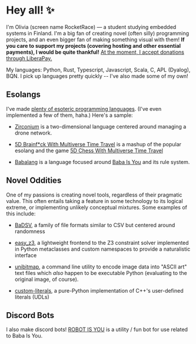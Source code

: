 # Hey all! ✨

I'm Olivia (screen name RocketRace) — a student studying embedded systems in Finland. I'm a big fan of creating novel (often silly) programming projects, and an even bigger fan of making something visual with them! **If you care to support my projects (covering hosting and other essential payments), I would be quite thankful!** [At the moment, I accept donations through LiberaPay.](https://liberapay.com/RocketRace/)

My languages: Python, Rust, Typescript, Javascript, Scala, C, APL (Dyalog), BQN. I pick up languages pretty quickly -- I've also made some of my own!

## Esolangs

I've made [plenty of esoteric programming languages](https://esolangs.org/wiki/user:RocketRace). (I've even implemented a few of them, haha.) Here's a sample:

* [Zirconium](https://esolangs.org/wiki/Zirconium) is a two-dimensional language centered around managing a drone network.

* [5D Brainf*ck With Multiverse Time Travel](https://esolangs.org/wiki/5D_Brainfuck_With_Multiverse_Time_Travel) is a mashup of the popular esolang and the game [5D Chess With Multiverse Time Travel](https://store.steampowered.com/app/1349230/5D_Chess_With_Multiverse_Time_Travel/)

* [Babalang](https://esolangs.org/wiki/Babalang) is a language focused around [Baba Is You](https://hempuli.com/baba/) and its rule system.

## Novel Oddities

One of my passions is creating novel tools, regardless of their pragmatic value. This often entails taking a feature in some technology to its logical extreme, or implementing unlikely conceptual mixtures. Some examples of this include:

* [BaDSV](https://github.com/RocketRace/badsv), a family of file formats similar to CSV but centered around randomness

* [easy_z3](https://github.com/RocketRace/easy_z3), a lightweight frontend to the Z3 constraint solver implemented in Python metaclasses and custom namespaces to provide a naturalistic interface

* [unibitmap](https://github.com/RocketRace/unibitmap), a command line utility to encode image data into "ASCII art" text files which *also* happen to be executable Python (evaluating to the original image, of course).

* [custom-literals](https://github.com/RocketRace/custom-literals), a pure-Python implementation of C++'s user-defined literals (UDLs)

## Discord Bots

I also make discord bots! [ROBOT IS YOU](https://github.com/RocketRace/robot-is-you) is a utility / fun bot for use related to Baba Is You.
